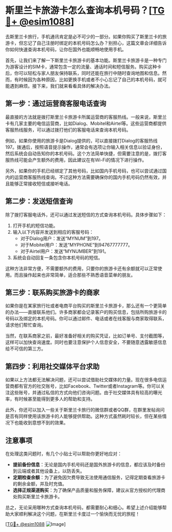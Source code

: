 # 斯里兰卡旅游卡怎么查询本机号码？[[TG💪+ @esim1088](https://t.me/s/esim1088)]

去斯里兰卡旅行，手机通讯肯定是必不可少的一部分。如果你购买了斯里兰卡的旅游卡，但忘记了自己注册时绑定的本机号码怎么办？别担心，这篇文章会详细告诉你如何快速查询本机号码，让你在国外也能顺畅地使用手机。

首先，让我们来了解一下斯里兰卡旅游卡的基本功能。斯里兰卡旅游卡是一种专门为游客设计的SIM卡，通常包含一定的流量、通话时间和短信服务。购买这种卡后，你可以轻松与家人朋友保持联系，同时还能在旅行中随时查询地图和信息。然而，有时候因为各种原因，比如更换手机或者不小心忘记了自己的本机号码，就可能遇到麻烦。接下来，我们就来看看具体的解决办法。

## 第一步：通过运营商客服电话查询

最直接的方法就是拨打斯里兰卡旅游卡所属运营商的客服热线。一般来说，斯里兰卡有几家主要的电信运营商，比如Dialog、Mobitel和Airtel等。这些运营商都提供客服热线服务，可以通过拨打他们的客服电话来查询本机号码。

例如，如果你使用的旅游卡是Dialog提供的，可以直接拨打Dialog的客服热线197。拨通后，按照语音提示操作，通常会有选项让你输入相关信息以验证身份，然后系统会自动告知你的本机号码。这个方法简单快捷，但需要注意的是，拨打客服热线可能会产生额外的费用，因此建议在有Wi-Fi的情况下进行操作。

另外，如果你的手机已经绑定了其他号码，比如国内手机号码，也可以尝试通过国内的运营商客服热线查询。不过这种方法需要确保你的国内手机号码仍然有效，并且能够正常接收短信或接听电话。

## 第二步：发送短信查询

除了拨打客服电话外，还可以通过发送短信的方式查询本机号码。具体步骤如下：

1. 打开手机的短信功能。
2. 输入以下内容并发送到相应的客服号码：
   - 对于Dialog用户：发送“MYNUM”到197。
   - 对于Mobitel用户：发送“MYPHONE”到94767777777。
   - 对于Airtel用户：发送“MYNUMBER”到191。
3. 系统会自动回复一条包含你本机号码的短信。

这种方法非常方便，不需要额外的费用，只要你的旅游卡还有余额就可以正常使用。而且操作起来也非常简单，适合那些不熟悉语音菜单的朋友。

## 第三步：联系购买旅游卡的商家

如果你是在某家旅行社或者电商平台购买的斯里兰卡旅游卡，那么还有一个更简单的办法——直接联系他们。许多商家都会记录客户的购买信息，包括所购旅游卡的号码以及绑定的本机号码。你可以通过邮件、电话或者在线客服与商家取得联系，请求他们帮忙查询。

当然，在联系商家之前，最好准备好相关的购买凭证，比如订单号、支付截图等，这样可以加快查询速度。同时也要注意保护个人信息安全，不要随意透露敏感信息给不可信的第三方。

## 第四步：利用社交媒体平台求助

如果以上方法都无法解决问题，还可以尝试借助社交媒体的力量。现在很多电信运营商都有官方的社交账号，比如Facebook、Twitter或者Instagram等。你可以关注这些账号，并通过私信的方式向他们咨询问题。由于社交媒体具有较高的曝光率，有时候甚至能得到更多人的帮助和支持。

此外，你还可以加入一些关于斯里兰卡旅行的微信群或者QQ群，在群里发帖询问是否有同样使用该旅游卡的人能够提供帮助。这种方式虽然耗时较长，但在某些情况下也能收到意想不到的效果。

## 注意事项

在处理这类问题时，有几个小贴士可以帮助你更好地应对：

- **提前备份信息**：无论是国内手机号码还是国外旅游卡的信息，都应该及时备份到云端或者其他设备上，以防丢失。
- **定期检查余额**：为了避免因欠费导致无法使用通信服务，记得定期查看旅游卡的剩余金额，并及时充值。
- **选择正规渠道购买**：为了确保产品质量和服务保障，建议从官方授权的代理商处购买斯里兰卡旅游卡。

总之，无论采用哪种方式查询本机号码，都需要耐心和细心。希望上述介绍能够帮助大家顺利解决这个问题，在斯里兰卡度过一个愉快而无忧的旅程！

[[TG💪+ @esim1088](https://t.me/s/esim1088) ![Image](https://i.postimg.cc/4NQfJmqS/Snipaste-2025-05-13-00-14-12.png)]